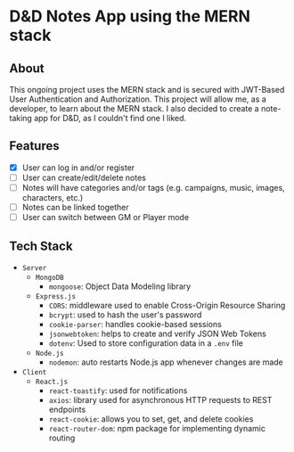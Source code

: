 # D&D Notes App using the MERN stack 

## About
This ongoing project uses the MERN stack and is secured with JWT-Based User Authentication and Authorization. This project will allow me, as a developer, to learn about the MERN stack. I also decided to create a note-taking app for D&D, as I couldn't find one I liked. 

## Features
- [x] User can log in and/or register
- [ ] User can create/edit/delete notes
- [ ] Notes will have categories and/or tags (e.g. campaigns, music, images, characters, etc.)
- [ ] Notes can be linked together
- [ ] User can switch between GM or Player mode

## Tech Stack
- `Server`
  - `MongoDB`
    - `mongoose`: Object Data Modeling library
  - `Express.js`
    - `CORS`: middleware used to enable Cross-Origin Resource Sharing
    - `bcrypt`: used to hash the user's password
    - `cookie-parser`: handles cookie-based sessions
    - `jsonwebtoken`: helps to create and verify JSON Web Tokens
    - `dotenv`: Used to store configuration data in a `.env` file
  - `Node.js`
     - `nodemon`: auto restarts Node.js app whenever changes are made
- `Client`
  - `React.js`
     - `react-toastify`: used for notifications
     - `axios`: library used for asynchronous HTTP requests to REST endpoints
     - `react-cookie`: allows you to set, get, and delete cookies
     - `react-router-dom`: npm package for implementing dynamic routing
 

